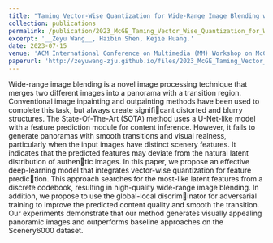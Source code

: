 ```yaml
---
title: "Taming Vector-Wise Quantization for Wide-Range Image Blending with Smooth Transition"
collection: publications
permalink: /publication/2023_McGE_Taming_Vector_Wise_Quantization_for_Wide_Range_Image
excerpt: '__Zeyu Wang__, Haibin Shen, Kejie Huang.'
date: 2023-07-15
venue: 'ACM International Conference on Multimedia (MM) Workshop on McGE'
paperurl: 'http://zeyuwang-zju.github.io/files/2023_McGE_Taming_Vector_Wise_Quantization_for_Wide_Range_Image.pdf'
---
```


Wide-range image blending is a novel image processing technique that merges two different images into a panorama with a transition region. Conventional image inpainting and outpainting methods have been used to complete this task, but always create significant distorted and blurry structures. The State-Of-The-Art (SOTA) method uses a U-Net-like model with a feature prediction module for content inference. However, it fails to generate panoramas with smooth transitions and visual realness, particularly when the input images have distinct scenery features. It indicates that the predicted features may deviate from the natural latent distribution of authentic images. In this paper, we propose an effective deep-learning model that integrates vector-wise quantization for feature prediction. This approach searches for the most-like latent features from a discrete codebook, resulting in high-quality wide-range image blending. In addition, we propose to use the global-local discriminator for adversarial training to improve the predicted content quality and smooth the transition. Our experiments demonstrate that our method generates visually appealing panoramic images and outperforms baseline approaches on the Scenery6000 dataset.
